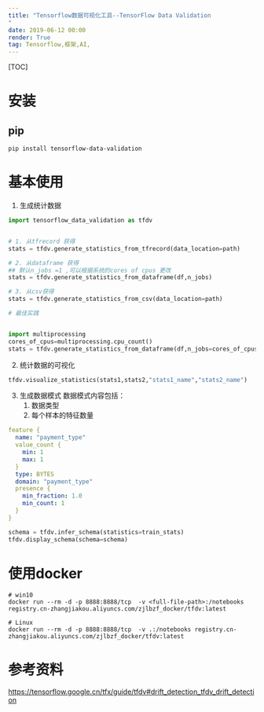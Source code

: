 ```yaml
---
title: "Tensorflow数据可视化工具--TensorFlow Data Validation
"
date: 2019-06-12 00:00
render: True 
tag: Tensorflow,框架,AI,
---
```


[TOC]

# 安装
## pip
```shell
pip install tensorflow-data-validation
```

# 基本使用


1. 生成统计数据 
```python
import tensorflow_data_validation as tfdv


# 1. 从tfrecord 获得 
stats = tfdv.generate_statistics_from_tfrecord(data_location=path)

# 2. 从dataframe 获得
## 默认n_jobs =1 ,可以根据系统的cores of cpus 更改
stats = tfdv.generate_statistics_from_dataframe(df,n_jobs)

# 3. 从csv获得
stats = tfdv.generate_statistics_from_csv(data_location=path)

# 最佳实践 


import multiprocessing
cores_of_cpus=multiprocessing.cpu_count()
stats = tfdv.generate_statistics_from_dataframe(df,n_jobs=cores_of_cpus)

```


2. 统计数据的可视化 

```python
tfdv.visualize_statistics(stats1,stats2,"stats1_name","stats2_name")
```
3. 生成数据模式 
数据模式内容包括：
    1. 数据类型
    2. 每个样本的特征数量
```yml
feature {
  name: "payment_type"
  value_count {
    min: 1
    max: 1
  }
  type: BYTES
  domain: "payment_type"
  presence {
    min_fraction: 1.0
    min_count: 1
  }
}
```


```python
schema = tfdv.infer_schema(statistics=train_stats)
tfdv.display_schema(schema=schema)
```

# 使用docker

```shell
# win10 
docker run --rm -d -p 8888:8888/tcp  -v <full-file-path>:/notebooks registry.cn-zhangjiakou.aliyuncs.com/zjlbzf_docker/tfdv:latest

# Linux
docker run --rm -d -p 8888:8888/tcp  -v .:/notebooks registry.cn-zhangjiakou.aliyuncs.com/zjlbzf_docker/tfdv:latest
```



# 参考资料
https://tensorflow.google.cn/tfx/guide/tfdv#drift_detection_tfdv_drift_detection


 